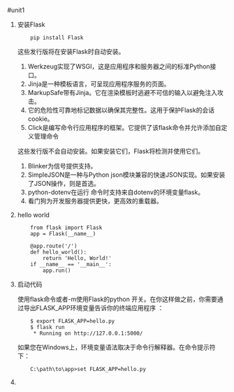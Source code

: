 #unit1 
1. 安装Flask

    ```
        pip install Flask
    ```
    这些发行版将在安装Flask时自动安装。

    1. Werkzeug实现了WSGI，这是应用程序和服务器之间的标准Python接口。
    2. Jinja是一种模板语言，可呈现应用程序服务的页面。
    3. MarkupSafe带有Jinja。它在渲染模板时逃避不可信的输入以避免注入攻击。
    4. 它的危险性可靠地标记数据以确保其完整性。这用于保护Flask的会话cookie。
    5. Click是编写命令行应用程序的框架。它提供了该flask命令并允许添加自定义管理命令

    
    这些发行版不会自动安装。如果安装它们，Flask将检测并使用它们。
    
    1. Blinker为信号提供支持。
    2. SimpleJSON是一种与Python json模块兼容的快速JSON实现。如果安装了JSON操作，则是首选。
    3. python-dotenv在运行 命令时支持来自dotenv的环境变量flask。
    4. 看门狗为开发服务器提供更快，更高效的重载器。
2. hello world

    ```
        from flask import Flask
        app = Flask(__name__)
        
        @app.route('/')
        def hello_world():
            return 'Hello, World!'
        if __name__ == '__main__':
            app.run()
    ```
3. 启动代码

    使用flask命令或者-m使用Flask的python 开关。在你这样做之前，你需要通过导出FLASK_APP环境变量告诉你的终端应用程序 ：

    ```
        $ export FLASK_APP=hello.py
        $ flask run
         * Running on http://127.0.0.1:5000/
    ```
    如果您在Windows上，环境变量语法取决于命令行解释器。在命令提示符下：
    
    ```
        C:\path\to\app>set FLASK_APP=hello.py
    ```
4. 